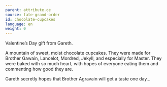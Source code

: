 ```yaml
---
parent: attribute.ce
source: fate-grand-order
id: chocolate-cupcakes
language: en
weight: 0
---
```


Valentine’s Day gift from Gareth.

A mountain of sweet, moist chocolate cupcakes. They were made for Brother Gawain, Lancelot, Mordred, Jekyll, and especially for Master. They were baked with so much heart, with hopes of everyone eating them and commenting how good they are.

Gareth secretly hopes that Brother Agravain will get a taste one day…
